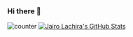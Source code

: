 ### Hi there 👋
![counter](https://[YourEndpoint].m.pipedream.net)
[![Jairo Lachira's GitHub Stats](https://github-readme-stats.vercel.app/api?username=mubasyir19&show_icons=true&hide_border=false&theme=vue)](https://github.com/anuraghazra/github-readme-stats)

<!--
**mubasyir19/mubasyir19** is a ✨ _special_ ✨ repository because its `README.md` (this file) appears on your GitHub profile.

Here are some ideas to get you started:

- 🔭 I’m currently working on ...
- 🌱 I’m currently learning ...
- 👯 I’m looking to collaborate on ...
- 🤔 I’m looking for help with ...
- 💬 Ask me about ...
- 📫 How to reach me: ...
- 😄 Pronouns: ...
- ⚡ Fun fact: ...
-->
